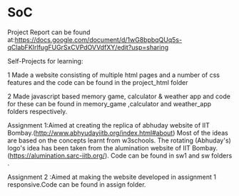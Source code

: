 # SoC
Project Report can be found at:https://docs.google.com/document/d/1wG8bpbqQUq5s-qClabFKIrlfugFUGrSxCVPdOVVdfXY/edit?usp=sharing  

Self-Projects for learning:

1 Made a website consisting of multiple html pages and a number of css features and the code can be found in the project_html folder 

2 Made  javascript based  memory game, calculator & weather app and code for these can be found in memory_game ,calculator and weather_app folders respectively.




Assignment 1:Aimed at creating the replica of abhuday website of IIT Bombay.(http://www.abhyudayiitb.org/index.html#about) Most of the ideas are based on the concepts learnt from w3schools. The rotating (Abhuday's) logo's idea has been taken from the alumination website of IIT Bombay.(https://alumination.sarc-iitb.org/). Code can be found in sw1 and sw folders .

Assignment 2 :Aimed at making the website developed in assignment 1 responsive.Code can be found in assign folder.

